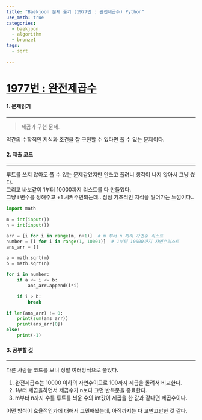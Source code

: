 ```yaml
---
title: "Baekjoon 문제 풀기 (1977번 : 완전제곱수) Python"
use_math: true
categories:
  - baekjoon
  - algorithm
  - bronze1
tags:
  - sqrt
  
---
```



# [1977번 : 완전제곱수](https://www.acmicpc.net/problem/1977)



#### 1. 문제읽기
---

> 제곱과 구현 문제.  

약간의 수학적인 지식과 조건을 잘 구현할 수 있다면 풀 수 있는 문제이다.  


#### 2. 제출 코드 
---

루트를 쓰지 않아도 풀 수 있는 문제같았지만 안쓰고 풀려니 생각이 나지 않아서 그냥 썼다.  
그리고 바보같이 1부터 10000까지 리스트를 다 만들었다.  
그냥 i 변수를 정해주고 +1 시켜주면되는데.. 점점 기초적인 지식을 잃어가는 느낌이다..  

```python
import math

m = int(input())
n = int(input())

arr = [i for i in range(m, n+1)]  # m 부터 n 까지 자연수 리스트
number = [i for i in range(1, 10001)]  # 1부터 10000까지 자연수리스트
ans_arr = []

a = math.sqrt(m)
b = math.sqrt(n)

for i in number:
    if a <= i <= b:
        ans_arr.append(i*i)

    if i > b:
        break

if len(ans_arr) != 0:
    print(sum(ans_arr))
    print(ans_arr[0])
else:
    print(-1)
```




#### 3. 공부할 것
---

다른 사람들 코드를 보니 정말 여러방식으로 풀었다.  

1. 완전제곱수는 10000 이하의 자연수이므로 100까지 제곱을 돌려서 비교한다.  
2. 1부터 제곱을하면서 제곱수가 n보다 크면 반복문을 종료한다.  
3. m부터 n까지 수를 루트를 씌운 수의 int값이 제곱을 한 값과 같다면 제곱수이다.  



어떤 방식이 효율적인가에 대해서 고민해봤는데, 아직까지는 다 고만고만한 것 같다.  